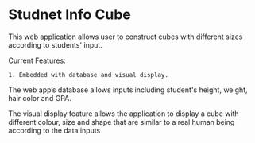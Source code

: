 # Studnet Info Cube

This web application allows user to construct cubes with different sizes according to students' input. 

Current Features:

	1. Embedded with database and visual display.

The web app’s database allows inputs including student's height, weight, hair color and GPA. 

The visual display feature allows the application to display a cube with different colour, size and shape that are similar to a real human being according to the data inputs
